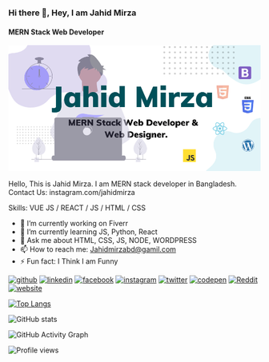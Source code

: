 ### Hi there 👋, Hey, I am Jahid Mirza
#### MERN Stack Web Developer
![MERN Stack Web Developer](https://github.com/Jahidmirza/Jahidmirza/blob/main/Github-banner%20-f.png)

Hello, This is Jahid Mirza. I am MERN stack developer in Bangladesh. Contact Us: instagram.com/jahidmirza

Skills: VUE JS / REACT / JS / HTML / CSS

- 🔭 I’m currently working on Fiverr 
- 🌱 I’m currently learning JS, Python, React 
- 💬 Ask me about HTML, CSS, JS, NODE, WORDPRESS 
- 📫 How to reach me: Jahidmirzabd@gamil.com 
- ⚡ Fun fact: I Think I am Funny 


[<img src='https://cdn.jsdelivr.net/npm/simple-icons@3.0.1/icons/github.svg' alt='github' height='40'>](https://github.com/jahidmirza)  [<img src='https://cdn.jsdelivr.net/npm/simple-icons@3.0.1/icons/linkedin.svg' alt='linkedin' height='40'>](https://www.linkedin.com/in/jahidmirzabd/)  [<img src='https://cdn.jsdelivr.net/npm/simple-icons@3.0.1/icons/facebook.svg' alt='facebook' height='40'>](https://www.facebook.com/itzjahidmirza)  [<img src='https://cdn.jsdelivr.net/npm/simple-icons@3.0.1/icons/instagram.svg' alt='instagram' height='40'>](https://www.instagram.com/jahidmirza/)  [<img src='https://cdn.jsdelivr.net/npm/simple-icons@3.0.1/icons/twitter.svg' alt='twitter' height='40'>](https://twitter.com/webmirzabd)  [<img src='https://cdn.jsdelivr.net/npm/simple-icons@3.0.1/icons/codepen.svg' alt='codepen' height='40'>](https://codepen.io/jahidmirza)  [<img src='https://cdn.jsdelivr.net/npm/simple-icons@3.0.1/icons/reddit.svg' alt='Reddit' height='40'>](https://www.reddit.com/user/Jahidmirzabd)  [<img src='https://cdn.jsdelivr.net/npm/simple-icons@3.0.1/icons/icloud.svg' alt='website' height='40'>](https://www.fiverr.com/jahidmirzabd/)  

[![Top Langs](https://github-readme-stats.vercel.app/api/top-langs/?username=jahidmirza)](https://github.com/anuraghazra/github-readme-stats)

![GitHub stats](https://github-readme-stats.vercel.app/api?username=jahidmirza&show_icons=true)  

![GitHub Activity Graph](https://activity-graph.herokuapp.com/graph?username=jahidmirza)  

![Profile views](https://gpvc.arturio.dev/jahidmirza)  
